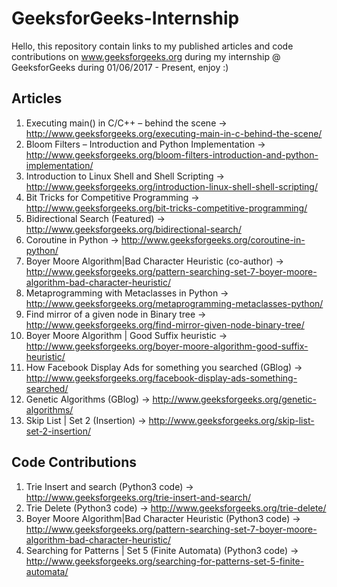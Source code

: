 # GeeksforGeeks-Internship
Hello, this repository contain links to my published articles and code contributions on www.geeksforgeeks.org during my internship @ GeeksforGeeks during 01/06/2017 - Present, enjoy :)

## Articles

1) Executing main() in C/C++ – behind the scene -> http://www.geeksforgeeks.org/executing-main-in-c-behind-the-scene/ 
2) Bloom Filters – Introduction and Python Implementation -> http://www.geeksforgeeks.org/bloom-filters-introduction-and-python-implementation/
3) Introduction to Linux Shell and Shell Scripting -> http://www.geeksforgeeks.org/introduction-linux-shell-shell-scripting/
4) Bit Tricks for Competitive Programming -> http://www.geeksforgeeks.org/bit-tricks-competitive-programming/
5) Bidirectional Search (Featured) -> http://www.geeksforgeeks.org/bidirectional-search/
6) Coroutine in Python -> http://www.geeksforgeeks.org/coroutine-in-python/
7) Boyer Moore Algorithm|Bad Character Heuristic (co-author) -> http://www.geeksforgeeks.org/pattern-searching-set-7-boyer-moore-algorithm-bad-character-heuristic/
8) Metaprogramming with Metaclasses in Python -> http://www.geeksforgeeks.org/metaprogramming-metaclasses-python/
9) Find mirror of a given node in Binary tree -> http://www.geeksforgeeks.org/find-mirror-given-node-binary-tree/
10) Boyer Moore Algorithm | Good Suffix heuristic -> http://www.geeksforgeeks.org/boyer-moore-algorithm-good-suffix-heuristic/
11) How Facebook Display Ads for something you searched (GBlog) -> http://www.geeksforgeeks.org/facebook-display-ads-something-searched/
12) Genetic Algorithms (GBlog) -> http://www.geeksforgeeks.org/genetic-algorithms/
13) Skip List | Set 2 (Insertion) -> http://www.geeksforgeeks.org/skip-list-set-2-insertion/

## Code Contributions

1) Trie Insert and search (Python3 code) -> http://www.geeksforgeeks.org/trie-insert-and-search/
2) Trie Delete (Python3 code) -> http://www.geeksforgeeks.org/trie-delete/
3) Boyer Moore Algorithm|Bad Character Heuristic (Python3 code) -> http://www.geeksforgeeks.org/pattern-searching-set-7-boyer-moore-algorithm-bad-character-heuristic/
4) Searching for Patterns | Set 5 (Finite Automata) (Python3 code) -> http://www.geeksforgeeks.org/searching-for-patterns-set-5-finite-automata/

